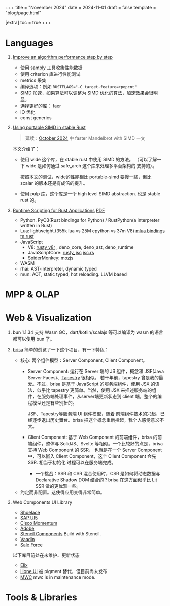 +++
title = "November 2024"
date = 2024-11-01
draft = false
template = "blog/page.html"

[extra]
toc = true
+++

# Languages
1. [Improve an algorithm performance step by step](https://blog.mapotofu.org/blogs/rabitq-bench/)
   - 使用 samply 工具收集性能数据
   - 使用 criterion 库进行性能测试
   - metrics 采集
   - 编译选项：例如 `RUSTFLAGS="-C target-feature=+popcnt"`
   - SIMD 加速，如果算法可以调整为 SIMD 优化的算法，加速效果会很明显。
   - 选择更好的库： faer 
   - IO 优化
   - const generics
2. [Using portable SIMD in stable Rust](https://pythonspeed.com/articles/simd-stable-rust/)
   > 延续：[October 2024](@/monthly/2024-10/index.md#Languages) 中 faster Mandelbrot with SIMD  一文

   本文介绍了：
   - 使用 wide 这个库，在 stable rust 中使用 SIMD 的方法。 （可以了解一下 wide 是如何通过 safe_arch 这个库来处理多平台架构的
     支持的）。
   
     按照本文的测试，wide的性能相比 portable-simd 要慢一些，但比 scalar 的版本还是有成倍的提升。
   - 使用 pulp 库，这个库是一个 high level SIMD abstraction. 也是 stable rust 的。
3. [Runtime Scripting for Rust Applications](https://www.youtube.com/watch?v=M8dpH3rO-2M) [PDF](https://dl.korz.dev/eurorust2024.pdf)
    - Python.  PyO3(Rust bindings for Python) / RustPython(a interpreter written in Rust)
    - Lua:  lightweight.(355k lua vs 25M cpython vs 37m V8) [mlua bindings to rust](https://github.com/mlua-rs/mlua)
    - JavaScript
      - V8: [rusty_v8r](https://crates.io/crates/v8) , deno_core, deno_ast, deno_runtime
      - JavaScriptCore: [rusty_jsc](https://github.com/wasmerio/rusty_jsc) [jsc.rs](https://github.com/endoli/javascriptcore.rs)
      - SpiderMonkey: [mozjs](https://github.com/servo/mozjs)
    - WASM
    - rhai: AST-interpreter, dynamic typed
    - mun:  AOT, static typed, hot reloading. LLVM based

# MPP & OLAP

# Web & Visualization
1. bun 1.1.34 支持 Wasm GC，dart/kotlin/scalajs 等可以编译为 wasm 的语言都可以使用 bun 了。
2. [brisa](https://brisa.build)
   简单的浏览了一下这个项目，有一下特色：
   - 核心: 两个组件模型：Server Component, Client Component。
     - Server Component: 运行在 Server 端的 JS 组件，概念和 JSF(Java Server Faces)、[Tapestry](https://tapestry.apache.org) 很相似。
       若干年前，tapestry 曾是我的最爱。不过，brisa 是基于 JavaScript 的服务端组件，使用 JSX 的语法，似乎比 tapestry 更简单。当然，使用 JSX 
       来描述服务端的组件，在服务端处理事件，从server端更新状态到 client 端，整个的编程模型还是有些别扭的。
     
       JSF、Tapestry等服务端 UI 组件模型，随着 前端组件技术的兴起，已经逐步退出历史舞台。brisa 把这个概念重新拾起，我个人感觉意义不大。
     - Client Component: 基于 Web Component 的前端组件，brisa 的前端组件，整体与 SolidJS、Svelte 等相似。一个比较好的点是，brisa 支持 
       Web Component 的 SSR， 也就是在一个 Server Component 中，可以嵌入 Client Component，这个 Client Component 会先SSR. 相当于初始化
       过程可以在服务端完成。
       - 一个挑战：SSR 和 CSR 混合使用时，CSR 是如何将动态数据与 Declarative Shadow DOM 结合的？brisa 在这方面似乎比 Lit SSR 做的更优雅一些。
   - 约定而非配置。这使得应用变得非常简单。
3. Web Components UI Library
   - [Shoelace](https://shoelace.style)
   - [SAP UI5](https://sap.github.io/ui5-webcomponents/blog/releases/announcing-v2/)
   - [Cisco Momentum](https://github.com/momentum-design/momentum-ui/tree/master/web-components#:~:text=lit-element)
   - [Adobe](https://opensource.adobe.com/spectrum-web-components/components/underlay)
   - [Stencil Components](https://crayons.freshworks.com) Build with Stencil.
   - [Vaadin](https://vaadin.com/docs/latest/components)
   - [Sale Force](https://developer.salesforce.com/docs/component-library/overview/components)
   
   以下库目前处在未维护、更新状态
   - [Elix](https://github.com/elix/elix)
   - [Hope UI](https://hope-ui.netlify.app) 被 pigment 替代，但目前尚未发布 
   - [MWC](https://github.com/material-components/material-components-web) mwc is in maintenance mode.

# Tools & Libraries